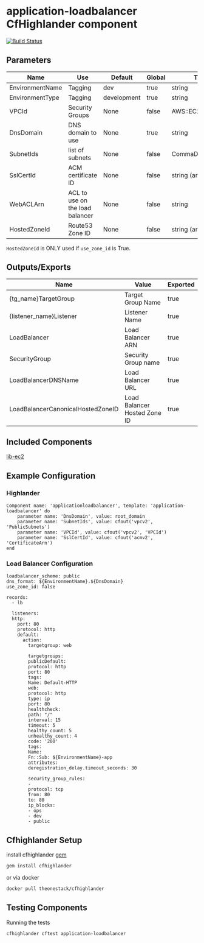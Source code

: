 # application-loadbalancer CfHighlander component

[![Build Status](https://travis-ci.com/theonestack/hl-component-application-loadbalancer.svg?branch=master)](https://travis-ci.com/theonestack/hl-component-application-loadbalancer)

## Parameters

| Name | Use | Default | Global | Type | Allowed Values |
| ---- | --- | ------- | ------ | ---- | -------------- |
| EnvironmentName | Tagging | dev | true | string
| EnvironmentType | Tagging | development | true | string | ['development','production']
| VPCId | Security Groups | None | false | AWS::EC2::VPC::Id
| DnsDomain | DNS domain to use | None | true | string
| SubnetIds | list of subnets | None | false | CommaDelimitedList
| SslCertId | ACM certificate ID | None | false | string (arn)
| WebACLArn | ACL to use on the load balancer | None | false | string
| HostedZoneId | Route53 Zone ID | None | false | string (arn)

`HostedZoneId` is ONLY used if `use_zone_id` is True.



## Outputs/Exports

| Name | Value | Exported |
| ---- | ----- | -------- |
| {tg_name}TargetGroup | Target Group Name | true
| {listener_name}Listener | Listener Name | true
| LoadBalancer | Load Balancer ARN | true
| SecurityGroup | Security Group name | true
| LoadBalancerDNSName | Load Balancer URL | true
| LoadBalancerCanonicalHostedZoneID | Load Balancer Hosted Zone ID | true

## Included Components

[lib-ec2](https://github.com/theonestack/hl-component-lib-ec2)

## Example Configuration
### Highlander
    Component name: 'applicationloadbalancer', template: 'application-loadbalancer' do
        parameter name: 'DnsDomain', value: root_domain
        parameter name: 'SubnetIds', value: cfout('vpcv2', 'PublicSubnets')
        parameter name: 'VPCId', value: cfout('vpcv2', 'VPCId')
        parameter name: 'SslCertId', value: cfout('acmv2', 'CertificateArn')
    end

### Load Balancer Configuration

    loadbalancer_scheme: public
    dns_format: ${EnvironmentName}.${DnsDomain}
    use_zone_id: false

    records:
      - lb

      listeners:
      http:
        port: 80
        protocol: http
        default:
          action:
            targetgroup: web

            targetgroups:
            publicDefault:
            protocol: http
            port: 80
            tags:
            Name: Default-HTTP
            web:
            protocol: http
            type: ip
            port: 80
            healthcheck:
            path: "/"
            interval: 15
            timeout: 5
            healthy_count: 5
            unhealthy_count: 4
            code: '200'
            tags:
            Name:
            Fn::Sub: ${EnvironmentName}-app
            attributes:
            deregistration_delay.timeout_seconds: 30

            security_group_rules:
            -
            protocol: tcp
            from: 80
            to: 80
            ip_blocks:
            - ops
            - dev
            - public




## Cfhighlander Setup

install cfhighlander [gem](https://github.com/theonestack/cfhighlander)

```bash
gem install cfhighlander
```

or via docker

```bash
docker pull theonestack/cfhighlander
```
## Testing Components

Running the tests

```bash
cfhighlander cftest application-loadbalancer
```
